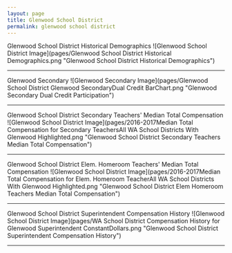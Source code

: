 ```yaml
---
layout: page
title: Glenwood School District
permalink: glenwood school district
---
```



Glenwood School District Historical Demographics
![Glenwood School District Image](pages/Glenwood School District Historical Demographics.png "Glenwood School District Historical Demographics")

___

Glenwood Secondary
![Glenwood Secondary Image](pages/Glenwood School District Glenwood SecondaryDual Credit BarChart.png "Glenwood Secondary Dual Credit Participation")

___

Glenwood School District Secondary Teachers' Median Total Compensation
![Glenwood School District Image](pages/2016-2017Median Total Compensation for Secondary TeachersAll WA School Districts With Glenwood Highlighted.png "Glenwood School District Secondary Teachers Median Total Compensation")

___

Glenwood School District Elem. Homeroom Teachers' Median Total Compensation
![Glenwood School District Image](pages/2016-2017Median Total Compensation for Elem. Homeroom TeacherAll WA School Districts With Glenwood Highlighted.png "Glenwood School District Elem Homeroom Teachers Median Total Compensation")

___

Glenwood School District Superintendent Compensation History
![Glenwood School District Image](pages/WA School District Compensation History for Glenwood Superintendent ConstantDollars.png "Glenwood School District Superintendent Compensation History")

___

